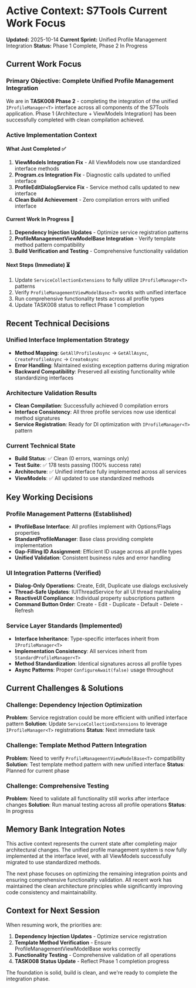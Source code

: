 # Active Context: S7Tools Current Work Focus

**Updated:** 2025-10-14
**Current Sprint:** Unified Profile Management Integration
**Status:** Phase 1 Complete, Phase 2 In Progress

## Current Work Focus

### Primary Objective: Complete Unified Profile Management Integration

We are in **TASK008 Phase 2** - completing the integration of the unified `IProfileManager<T>` interface across all components of the S7Tools application. Phase 1 (Architecture + ViewModels Integration) has been successfully completed with clean compilation achieved.

### Active Implementation Context

#### What Just Completed ✅
1. **ViewModels Integration Fix** - All ViewModels now use standardized interface methods
2. **Program.cs Integration Fix** - Diagnostic calls updated to unified interface
3. **ProfileEditDialogService Fix** - Service method calls updated to new interface
4. **Clean Build Achievement** - Zero compilation errors with unified interface

#### Current Work In Progress 🔄
1. **Dependency Injection Updates** - Optimize service registration patterns
2. **ProfileManagementViewModelBase Integration** - Verify template method pattern compatibility
3. **Build Verification and Testing** - Comprehensive functionality validation

#### Next Steps (Immediate) ⏳
1. Update `ServiceCollectionExtensions` to fully utilize `IProfileManager<T>` patterns
2. Verify `ProfileManagementViewModelBase<T>` works with unified interface
3. Run comprehensive functionality tests across all profile types
4. Update TASK008 status to reflect Phase 1 completion

## Recent Technical Decisions

### Unified Interface Implementation Strategy
- **Method Mapping**: `GetAllProfilesAsync` → `GetAllAsync`, `CreateProfileAsync` → `CreateAsync`
- **Error Handling**: Maintained existing exception patterns during migration
- **Backward Compatibility**: Preserved all existing functionality while standardizing interfaces

### Architecture Validation Results
- **Clean Compilation**: Successfully achieved 0 compilation errors
- **Interface Consistency**: All three profile services now use identical method signatures
- **Service Registration**: Ready for DI optimization with `IProfileManager<T>` pattern

### Current Technical State
- **Build Status**: ✅ Clean (0 errors, warnings only)
- **Test Suite**: ✅ 178 tests passing (100% success rate)
- **Architecture**: ✅ Unified interface fully implemented across all services
- **ViewModels**: ✅ All updated to use standardized methods

## Key Working Decisions

### Profile Management Patterns (Established)
- **IProfileBase Interface**: All profiles implement with Options/Flags properties
- **StandardProfileManager<T>**: Base class providing complete implementation
- **Gap-Filling ID Assignment**: Efficient ID usage across all profile types
- **Unified Validation**: Consistent business rules and error handling

### UI Integration Patterns (Verified)
- **Dialog-Only Operations**: Create, Edit, Duplicate use dialogs exclusively
- **Thread-Safe Updates**: IUIThreadService for all UI thread marshaling
- **ReactiveUI Compliance**: Individual property subscriptions pattern
- **Command Button Order**: Create - Edit - Duplicate - Default - Delete - Refresh

### Service Layer Standards (Implemented)
- **Interface Inheritance**: Type-specific interfaces inherit from `IProfileManager<T>`
- **Implementation Consistency**: All services inherit from `StandardProfileManager<T>`
- **Method Standardization**: Identical signatures across all profile types
- **Async Patterns**: Proper `ConfigureAwait(false)` usage throughout

## Current Challenges & Solutions

### Challenge: Dependency Injection Optimization
**Problem**: Service registration could be more efficient with unified interface pattern
**Solution**: Update `ServiceCollectionExtensions` to leverage `IProfileManager<T>` registrations
**Status**: Next immediate task

### Challenge: Template Method Pattern Integration
**Problem**: Need to verify `ProfileManagementViewModelBase<T>` compatibility
**Solution**: Test template method pattern with new unified interface
**Status**: Planned for current phase

### Challenge: Comprehensive Testing
**Problem**: Need to validate all functionality still works after interface changes
**Solution**: Run manual testing across all profile operations
**Status**: In progress

## Memory Bank Integration Notes

This active context represents the current state after completing major architectural changes. The unified profile management system is now fully implemented at the interface level, with all ViewModels successfully migrated to use standardized methods.

The next phase focuses on optimizing the remaining integration points and ensuring comprehensive functionality validation. All recent work has maintained the clean architecture principles while significantly improving code consistency and maintainability.

## Context for Next Session

When resuming work, the priorities are:
1. **Dependency Injection Updates** - Optimize service registration
2. **Template Method Verification** - Ensure ProfileManagementViewModelBase works correctly
3. **Functionality Testing** - Comprehensive validation of all operations
4. **TASK008 Status Update** - Reflect Phase 1 completion progress

The foundation is solid, build is clean, and we're ready to complete the integration phase.
